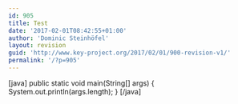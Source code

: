 ```yaml
---
id: 905
title: Test
date: '2017-02-01T08:42:55+01:00'
author: 'Dominic Steinhöfel'
layout: revision
guid: 'http://www.key-project.org/2017/02/01/900-revision-v1/'
permalink: '/?p=905'
---
```


\[java\] public static void main(String\[\] args) { System.out.println(args.length); } \[/java\]